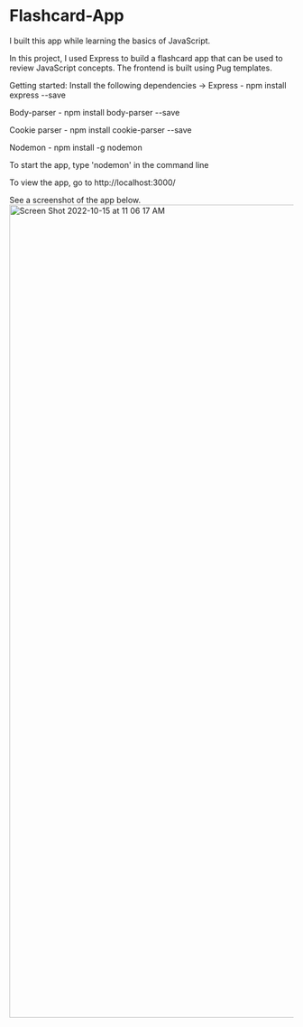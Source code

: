 # Flashcard-App
I built this app while learning the basics of JavaScript.

In this project, I used Express to build a flashcard app that can be used to review JavaScript concepts.
The frontend is built using Pug templates.

Getting started:
Install the following dependencies -> 
Express - npm install express --save

Body-parser - npm install body-parser --save  

Cookie parser - npm install cookie-parser --save  

Nodemon - npm install -g nodemon

To start the app, type 'nodemon' in the command line

To view the app, go to http://localhost:3000/

See a screenshot of the app below.
<img width="1440" alt="Screen Shot 2022-10-15 at 11 06 17 AM" src="https://user-images.githubusercontent.com/54999162/195993647-4bbb1e31-e96b-4043-b6c1-20fcadc9707b.png">
